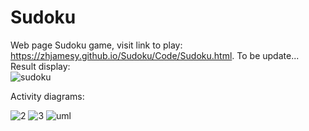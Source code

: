 # Sudoku
Web page Sudoku game, visit link to play: https://zhjamesy.github.io/Sudoku/Code/Sudoku.html.
To be update...  
Result display:    
![sudoku](https://user-images.githubusercontent.com/82336264/219824509-5661dedf-6197-4f80-8a8f-3be7769f0c7c.gif)

Activity diagrams: 

![2](https://user-images.githubusercontent.com/82336264/219824647-acad914b-40f5-4b15-93ce-78988dc5e80a.png)
![3](https://user-images.githubusercontent.com/82336264/219824663-9b8d2d22-1c8d-4a32-9265-1ae580122bdb.png)
![uml](https://user-images.githubusercontent.com/82336264/219824588-9af1573c-7740-492b-9d49-4f17948a91a7.png)

